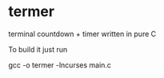 # termer
terminal countdown + timer written in pure C

To build it just run

gcc -o termer -lncurses main.c
